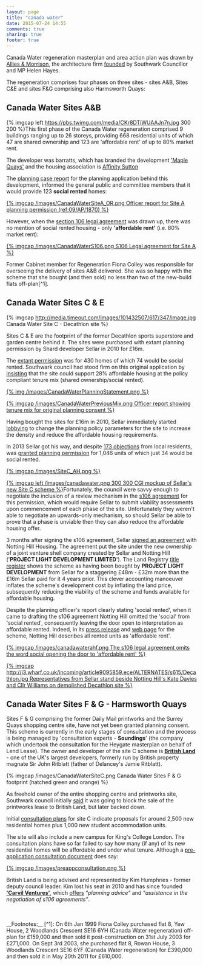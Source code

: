 ```yaml
---
layout: page
title: "canada water"
date: 2015-07-24 14:55
comments: true
sharing: true
footer: true
---
```

Canada Water regeneration masterplan and area action plan was drawn by [Allies & Morrison](http://www.alliesandmorrison.com/urban-practitioners/), the architecture firm [founded](http://www.brixtonbuzz.com/2015/06/private-eye-picks-up-on-brixton-buzz-story-about-helen-hayes-mp-and-possible-brixton-arches-conflict-of-interest/) by Southwark Councillor and MP Helen Hayes. 

The regeneration comprises four phases on three sites - sites A&B, Sites C&E and sites F&G comprising also Harmsworth Quays:

## Canada Water Sites A&B
{% imgcap left https://pbs.twimg.com/media/CKr8DTiWUAAJn7n.jpg 300 200 %}This first phase of the Canada Water regeneration comprised 9 buildings ranging up to 26 storeys, providing 668 residential units of which 47 are shared ownership and 123 are 'affordable rent' of up to 80% market rent.

The developer was barratts, which has branded the development ['Maple Quays'](http://barrattdevelopments.co.uk/barratt/reports/ar2013/business-review/case-studies/barratt-london-maple-quays.html) and the housing association is 
[Affinity Sutton](http://www.affinitysutton.com/)

The [planning case report](http://planbuild.southwark.gov.uk/documents/?GetDocument=%7b%7b%7b!vAhB%2bWXWLqfrJmcf89aX8A%3d%3d!%7d%7d%7d) for the planning application behind this development, informed the general public and committee members that it would provide 123 __social rented__ homes:
 
[{% imgcap /images/CanadaWaterSiteA_OR.png Officer report for Site A planning permission (ref:09/AP/1870) %}](http://planbuild.southwark.gov.uk/documents/?GetDocument=%7b%7b%7b!vAhB%2bWXWLqfrJmcf89aX8A%3d%3d!%7d%7d%7d)

However, when the [section 106 legal agreement](http://planbuild.southwark.gov.uk/documents/?GetDocument=%7b%7b%7b!x3RgHHSbSY10notKcDq0rQ%3d%3d!%7d%7d%7d) was drawn up, there was no mention of social rented housing - only __'affordable rent'__ (i.e. 80% market rent):  

[{% imgcap /images/CanadaWaterS106.png S106 Legal agreement for Site A %}](http://planbuild.southwark.gov.uk/documents/?GetDocument=%7b%7b%7b!x3RgHHSbSY10notKcDq0rQ%3d%3d!%7d%7d%7d)

Former Cabinet member for Regeneration Fiona Colley was responsible for overseeing the delivery of sites A&B delivered. She was so happy with the scheme that she bought (and then sold) no less than two of the new-build flats off-plan[^1].

## Canada Water Sites C & E

{% imgcap http://media.timeout.com/images/101432507/617/347/image.jpg Canada Water Site C - Decathlon site %}

Sites C & E are the footprint of the former Decathlon sports superstore and garden centre behind it. The sites were purchased with extant planning permission by Shard developer Sellar in 2010 for £16m. 

The [extant permission](http://planbuild.southwark.gov.uk/documents/?casereference=09/AP/1783&system=DC) was for 430 homes of which 74 would be social rented. Southwark council had stood firm on this original application by [insisting](http://planbuild.southwark.gov.uk/documents/?GetDocument=%7b%7b%7b!CFyLnDePeJAeI7ElqRPpKA%3d%3d!%7d%7d%7d) that the site could support 28% affordable housing at the policy compliant tenure mix (shared ownership/social rented).

[{% img /images/CanadaWaterPlanningStatement.png %}](http://planningonline.southwark.gov.uk/DocsOnline/Documents/61507_1.pdf)

[{% imgcap /images/CanadaWaterPreviousMix.png Officer report showing tenure mix for original planning consent %}](http://planbuild.southwark.gov.uk/documents/?GetDocument=%7b%7b%7b!GZV96J2KIiMY%2fqUIY%2bpvkw%3d%3d!%7d%7d%7d)

Having bought the sites for £16m in 2010, Sellar immediately started [lobbying](http://www.southwark.gov.uk/download/downloads/id/6436/letter_to_inspector_regarding_sellar_additional_evidence_2_sept_2011) to change the planning policy parameters for the site to increase the density and reduce the affordable housing requirements. 

In 2013 Sellar got his way, and despite [173 objections](http://planbuild.southwark.gov.uk:8190/online-applications/applicationDetails.do?activeTab=neighbourComments&keyVal=_STHWR_DCAPR_9548016) from local residents, was [granted planning permission](http://planbuild.southwark.gov.uk:8190/online-applications/applicationDetails.do?activeTab=summary&keyVal=_STHWR_DCAPR_9548016) for 1,046 units of which just 34 would be social rented.

[{% imgcap /images/SiteC_AH.png %}](http://planbuild.southwark.gov.uk/documents/?GetDocument=%7b%7b%7b!%2b2z4LWWx%2f4b%2bETvBIT0x%2fw%3d%3d!%7d%7d%7d)

[{% imgcap left /images/canadawater.png 300 300 CGI mockup of Sellar's new Site C scheme %}](/images/canadawater.png)Fortunately, the council were savvy enough to negotiate the inclusion of a review mechanism in the [s106 agreement](http://planbuild.southwark.gov.uk/documents/?GetDocument=%7b%7b%7b!cGFmRRD0mjgwvb4DPBAF8w%3d%3d!%7d%7d%7d) for this permission, which would require Sellar to submit viability assessments upon commencement of each phase of the site. Unfortunately they weren't able to negotiate an upwards-only mechanism, so should Sellar be able to prove that a phase is unviable then they can also reduce the affordable housing offer.

3 months after signing the s106 agreement, Sellar [signed an agreement](http://www.costar.co.uk/en/assets/news/2014/March/Sellar-reaches-Canada-Water-agreement-with-Notting-Hill/) with Notting Hill Housing. The agreement put the site under the new ownership of a joint venture shell company created by Sellar and Notting Hill ('__PROJECT LIGHT DEVELOPMENT LIMITED__'). The Land Registry [title register](/images/LR_CanadaWater.pdf) shows the scheme as having been bought by __PROJECT LIGHT DEVELOPMENT__ from Sellar for a staggering £48m - £32m more than the £16m Sellar paid for it 4 years prior. This clever accounting manoeuver inflates the scheme's development cost by inflating the land price, subsequently reducing the viability of the scheme and funds available for affordable housing. 

Despite the planning officer's report clearly stating 'social rented', when it came to drafting the s106 agreement Notting Hill omitted the 'social' from 'social rented', consequently leaving the door open to interpretation as affordable rented. Indeed, in its [press release](http://www.nottinghillhousing.org.uk/about-us/media-centre/news/green-light-for-canada-water-regeneration) and [web page](http://www.nottinghillhousing.org.uk/about-us/media-centre/news/architects-appointed-to-canada-water-development) for the scheme, Notting Hill describes all rented units as 'affordable rent'.

[{% imgcap /images/canadawaterahf.png The s106 legal agreement omits the word social opening the door to 'affordable rent' %}](http://planbuild.southwark.gov.uk/documents/?GetDocument=%7b%7b%7b!tt5ePcZ7lSQyV67Gq8sTXQ%3d%3d!%7d%7d%7d) 


[{% imgcap http://i3.wharf.co.uk/incoming/article9095859.ece/ALTERNATES/s615/Decathlon.jpg Representatives from Sellar stand beside Notting Hill's Kate Davies and Cllr Williams on demolished Decathlon site %}](http://www.wharf.co.uk/news/local-news/demolition-work-decathlon-warehouse-canada-9095856)

## Canada Water Sites F & G - Harmsworth Quays
Sites F & G comprising the former Daily Mail printworks and the Surrey Quays shopping centre site, have not yet been granted planning consent. This scheme is currently in the early stages of consultation and the process is being managed by 'consultation experts - __Soundings__' (the company which undertook the consultation for the Heygate masterplan on behalf of Lend Lease). The owner and developer of the site C scheme is [__British Land__](https://en.wikipedia.org/wiki/British_Land) - one of the UK's largest developers, formerly run by British property magnate Sir John Ritblatt (father of Delancey's Jamie Ritblatt).

{% imgcap /images/CanadaWaterSiteC.png Canada Water Sites F & G footprint (hatched green and orange) %}

As freehold owner of the entire shopping centre and printworks site, Southwark council initially [said](http://www.theguardian.com/media/2012/jun/29/southwark-council-daily-mail-print-works) it was going to block the sale of the printworks lease to British Land, but later backed down. 

Initial [consultation plans](http://canadawatermasterplan.com/wp-content/uploads/2014/03/2158-Canada-water-masterplan-Exhibition.pdf) for site C indicate proposals for around 2,500 new residential homes plus 1,000 new student accommodation units.

The site will also include a new campus for King's College London. The consultation plans have so far failed to say how many (if any) of its new residential homes will be affordable and under what tenure. Although a [pre-application consultation document](http://canadawatermasterplan.com/wp-content/uploads/2014/03/2158-Canada-water-masterplan-Exhibition.pdf) does say:

[{% imgcap /images/preappconsultation.png %}](http://canadawatermasterplan.com/wp-content/uploads/2014/03/2158-Canada-water-masterplan-Exhibition.pdf)

British Land is being advised and represented by Kim Humphries - former deputy council leader. Kim lost his seat in 2010 and has since founded [__'Carvil Ventures'__](http://carvil-ventures.co.uk/), which [offers](http://carvil-ventures.co.uk/our-core-services) _"planning advice"_ and _"assistance in the negotiation of s106 agreements"_.  

</br>
</br>
__Footnotes:__
[^1]: On 6th Jan 1999 Fiona Colley purchased flat 8, Yew House, 2 Woodlands Crescent SE16 6YH (Canada Water regeneration) off-plan for £159,000 and then sold it post-construction on 31st July 2003 for £271,000. On Sept 3rd 2003, she purchased flat 8, Rowan House, 3 Woodlands Crescent SE16 6YF (Canada Water regeneration) for £390,000 and then sold it in May 20th 2011 for £610,000. 

 

 





